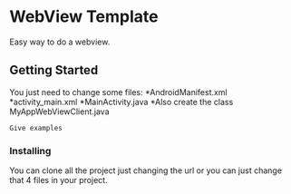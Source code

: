 # WebView Template

Easy way to do a webview.

## Getting Started

You just need to change some files:
*AndroidManifest.xml
*activity_main.xml
*MainActivity.java
*Also create the class MyAppWebViewClient.java

```
Give examples
```
### Installing

You can clone all the project just changing the url or you can just change that 4 files in your project.
